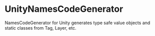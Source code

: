 # UnityNamesCodeGenerator
NamesCodeGenerator for Unity generates type safe value objects and static classes from Tag, Layer, etc.
